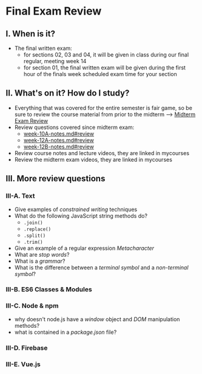 # Final Exam Review

## I. When is it?
- The final written exam:
  - for sections 02, 03 and 04, it will be given in class during our final regular, meeting week 14
  - for section 01, the final written exam will be given during the first hour of the finals week scheduled exam time for your section

## II. What's on it? How do I study?
- Everything that was covered for the entire semester is fair game, so be sure to review the course material from prior to the midterm --> [Midterm Exam Review](../exams/midterm-exam-review.md)
- Review questions covered since midterm exam:
  - [week-10A-notes.md#review](../weekly/week-10A-notes.md#review)
  - [week-12A-notes.md#review](../weekly/week-12A-notes.md#review)
  - [week-12B-notes.md#review](../weekly/week-12B-notes.md#review)
- Review course notes and lecture videos, they are linked in mycourses
- Review the midterm exam videos, they are linked in mycourses

## III. More review questions

### III-A. Text

- Give examples of *constrained writing* techniques
- What do the following JavaScript string methods do?
  - `.join()`
  - `.replace()`
  - `.split()`
  - `.trim()`
- Give an example of a regular expression *Metacharacter*
- What are *stop words*?
- What is a *grammar*?
- What is the difference between a *terminal symbol* and a *non-terminal symbol*?

### III-B. ES6 Classes & Modules


### III-C. Node & npm

- why doesn't node.js have a *window* object and *DOM* manipulation methods?
- what is contained in a *package.json* file?

### III-D. Firebase

### III-E. Vue.js
